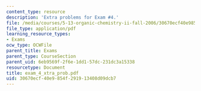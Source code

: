 ```yaml
---
content_type: resource
description: 'Extra problems for Exam #4.'
file: /media/courses/5-13-organic-chemistry-ii-fall-2006/30670ecf40e9854f291913408d09dcb7_exam_4_xtra_prob.pdf
file_type: application/pdf
learning_resource_types:
- Exams
ocw_type: OCWFile
parent_title: Exams
parent_type: CourseSection
parent_uid: 6eb9569f-2f6e-1dd1-57dc-231dc3a15338
resourcetype: Document
title: exam_4_xtra_prob.pdf
uid: 30670ecf-40e9-854f-2919-13408d09dcb7
---
```

